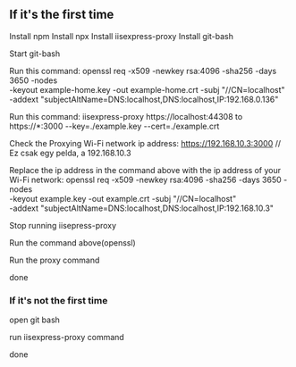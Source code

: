 ## If it's the first time

Install npm
Install npx
Install iisexpress-proxy
Install git-bash

Start git-bash

Run this command:
openssl req -x509 -newkey rsa:4096 -sha256 -days 3650 -nodes \
  -keyout example-home.key -out example-home.crt -subj "//CN=localhost" \
  -addext "subjectAltName=DNS:localhost,DNS:localhost,IP:192.168.0.136"

Run this command: 
iisexpress-proxy https://localhost:44308 to https://*:3000 --key=./example.key --cert=./example.crt

Check the Proxying Wi-Fi network ip address: https://192.168.10.3:3000 // Ez csak egy pelda, a 192.168.10.3

Replace the ip address in the command above with the ip address of your Wi-Fi network: 
openssl req -x509 -newkey rsa:4096 -sha256 -days 3650 -nodes \
  -keyout example.key -out example.crt -subj "//CN=localhost" \
  -addext "subjectAltName=DNS:localhost,DNS:localhost,IP:192.168.10.3"

Stop running iisepress-proxy

Run the command above(openssl)

Run the proxy command

done

### If it's not the first time

open git bash

run iisexpress-proxy command

done